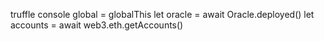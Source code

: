 truffle console
global = globalThis
let oracle = await Oracle.deployed()
let accounts = await web3.eth.getAccounts()

